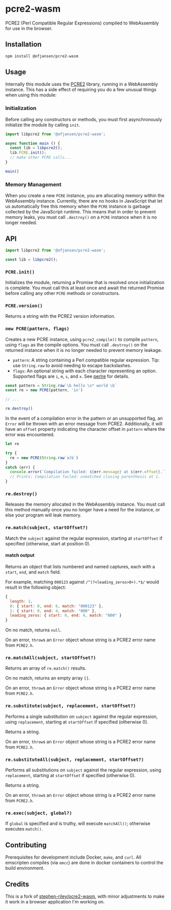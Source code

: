 # pcre2-wasm

PCRE2 (Perl Compatible Regular Expressions) compiled to WebAssembly for use in the browser.

## Installation

```bash
npm install @ofjansen/pcre2-wasm
```

## Usage

Internally this module uses the [PCRE2](https://pcre.org/) library, running
in a WebAssembly instance. This has a side effect of requiring you do
a few unusual things when using this module:

### Initialization

Before calling any constructors or methods, you must first asynchronously initialize the module by calling `init`.

```javascript
import libpcre2 from '@ofjansen/pcre2-wasm';

async function main () {
  const lib = libpcre2();
  lib.PCRE.init();
  // make other PCRE calls...
}

main()
```

### Memory Management

When you create a new `PCRE` instance, you are allocating memory within the
WebAssembly instance. Currently, there are no hooks in JavaScript that
let us automatically free this memory when the `PCRE` instance is garbage
collected by the JavaScript runtime. This means that in order to prevent
memory leaks, you must call `.destroy()` on a `PCRE` instance when it
is no longer needed.

## API

```javascript
import libpcre2 from '@ofjansen/pcre2-wasm';

const lib = libpcre2();
```

### `PCRE.init()`

Initializes the module, returning a Promise that is resolved once
initialization is complete. You must call this at least once and await the
returned Promise before calling any other `PCRE` methods or constructors.

### `PCRE.version()`

Returns a string with the PCRE2 version information.

### `new PCRE(pattern, flags)`

Creates a new PCRE instance, using `pcre2_compile()` to compile `pattern`,
using `flags` as the compile options. You must call `.destroy()` on the
returned instance when it is no longer needed to prevent memory leakage.

- `pattern`: A string containing a Perl compatible regular expression.
  Tip: use `String.raw` to avoid needing to escape backslashes.
- `flags`: An optional string with each character representing an option.
  Supported flags are `i`, `m`, `s`, and `x`. See
  [perlre](http://perldoc.perl.org/perlre.html) for details.

```javascript
const pattern = String.raw`\b hello \s* world \b`
const re = new PCRE(pattern, 'ix')

// ...

re.destroy()
```

In the event of a compilation error in the pattern or an unsupported flag, an `Error` will be thrown with an error message from PCRE2. Additionally, it will have an `offset` property indicating the character offset in `pattern` where the error was encountered.

```javascript
let re

try {
  re = new PCRE(String.raw`a)b`)
}
catch (err) {
  console.error(`Compilation failed: ${err.message} at ${err.offset}.`)
  // Prints: Compilation failed: unmatched closing parenthesis at 1.
}
```

### `re.destroy()`

Releases the memory allocated in the WebAssembly instance. You must call this method manually once you no longer have a need for the instance, or else your program will leak memory.

### `re.match(subject, startOffset?)`

Match the `subject` against the regular expression, starting at `startOffset` if specified (otherwise, start at position 0).

#### match output

Returns an object that lists numbered and named captures, each with a `start`, `end`, and `match` field.

For example, matching `000123` against `/^(?<leading_zeros>0+).*$/` would result in the following object:

```javascript
{
  length: 1,
  0: { start: 0, end: 6, match: "000123" },
  1: { start: 0, end: 4, match: "000" },
  leading_zeros: { start: 0, end: 4, match: "000" }
}
```

On no match, returns `null`.

On an error, `throw`s an `Error` object whose string is a PCRE2 error name from `PCRE2.h`.

### `re.matchAll(subject, startOffset?)`

Returns an array of `re.match()` results.

On no match, returns an empty array `[]`.

On an error, `throw`s an `Error` object whose string is a PCRE2 error name from `PCRE2.h`.

### `re.substitute(subject, replacement, startOffset?)`

Performs a single substitution on `subject` against the regular expression, using `replacement`, starting at `startOffset` if specified (otherwise 0).

Returns a string.

On an error, `throw`s an `Error` object whose string is a PCRE2 error name from `PCRE2.h`.

### `re.substituteAll(subject, replacement, startOffset?)`

Performs all substitutions on `subject` against the regular expression, using `replacement`, starting at `startOffset` if specified (otherwise 0).

Returns a string.

On an error, `throw`s an `Error` object whose string is a PCRE2 error name from `PCRE2.h`.

### `re.exec(subject, global?)`

If `global` is specified and is truthy, will execute `matchAll()`; otherwise executes `match()`.

## Contributing

Prerequisites for development include Docker, `make`, and `curl`.  All emscripten compiles (via `emcc`) are done in docker containers to control the build environment.

## Credits

This is a fork of [stephen-riley/pcre2-wasm](https://github.com/stephen-riley/pcre2-wasm), with minor adjustments to make it work in a browser application I'm working on.
